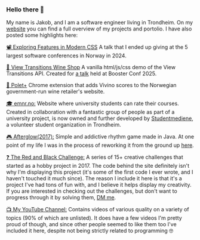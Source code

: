 ### Hello there 👋

My name is Jakob, and I am a software engineer living in Trondheim. On my [website](https://jakob.fun) you can find a full overview of my projects and portolio. I have also posted some highlights here:

[📽️ Exploring Features in Modern CSS](https://youtu.be/WQSJpEcnzIE) A talk that I ended up giving at the 5 largest software conferences in Norway in 2024.

[🍷 View Transitions Wine Shop](https://jakob.vin) A vanilla html/js/css demo of the View Transitions API. Created for [a talk](https://vimeo.com/1069766487) held at Booster Conf 2025.

[🥂 Polet+](https://chromewebstore.google.com/detail/polet+/ebkhfjjpghjiihkfkkihmnipgijmjbpi) Chrome extension that adds Vivino scores to the Norwegian government-run wine retailer's website.

[🎓 emnr.no:](https://emnr.no) Website where university students can rate their courses. Created in collaboration with a fantastic group of people as part of a university project, is now owned and further developed by [Studentmediene](https://studentmediene.no/), a volunteer student organization in Trondheim.

[🎮 Afterglow(2017):](https://jakob.fun/Afterglow) Simple and addictive rhythm game made in Java. At one point of my life I was in the process of reworking it from the ground up [here](https://github.com/itzjacki/Afterglow).

[❓ The Red and Black Challenge:](http://redandblackchallenge.com) A series of 15+ creative challenges that started as a hobby project in 2017. The code behind the site definitely isn't why I'm displaying this project (it's some of the first code I ever wrote, and I haven't touched it much since). The reason I include it here is that it's a project I've had tons of fun with, and I believe it helps display my creativity. If you are interested in checking out the challenges, but don't want to progress through it by solving them, [DM me](https://bsky.app/profile/jakob.fun).

[📺 My YouTube Channel:](http://youtube.com/c/JakobKiellandYT) Contains videos of various quality on a variety of topics (90% of which are unlisted). It does have a few videos I'm pretty proud of though, and since other people seemed to like them too I've included it here, despite not being strictly related to programming 🤓
